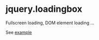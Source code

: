 jquery.loadingbox
=================

Fullscreen loading, DOM element loading ...

See [example](http://npaulo.github.io/jquery.loadingbox/)
